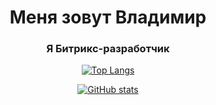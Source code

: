 

<div id="header" align="center">
<h1>Меня зовут Владимир</h1>
<h3>Я Битрикс-разработчик</h3>


<!---Для компактной версии-->
[![Top Langs](https://github-readme-stats.vercel.app/api/top-langs/?username=VladimirEfanov&layout=compact)](https://github.com/VladimirEfanov/github-readme-stats)


[![GitHub stats](https://github-readme-stats.vercel.app/api?username=VladimirEfanov)](https://github.com/VladimirEfanov/github-readme-stats)
